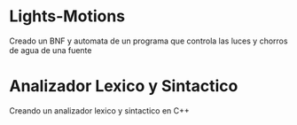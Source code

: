 # Lights-Motions
Creado un  BNF y automata de un programa que controla las luces y chorros de  agua de una fuente

# Analizador Lexico y Sintactico
Creando un analizador lexico y sintactico en C++
